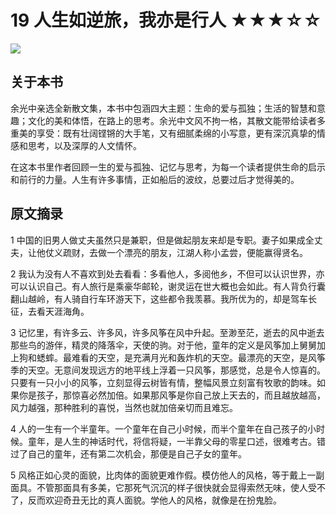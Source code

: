 # 19 人生如逆旅，我亦是行人 ★★★☆☆

![](19%20%E4%BA%BA%E7%94%9F%E5%A6%82%E9%80%86%E6%97%85%EF%BC%8C%E6%88%91%E4%BA%A6%E6%98%AF%E8%A1%8C%E4%BA%BA%20%E2%98%85%E2%98%85%E2%98%85%E2%98%86%E2%98%86/A349EFCB-C544-4EE4-9DA5-AA8D31212805.png)

## 关于本书

余光中亲选全新散文集，本书中包涵四大主题：生命的爱与孤独；生活的智慧和意趣；文化的美和体悟，在路上的思考。余光中文风不拘一格，其散文能带给读者多重美的享受：既有壮阔铿锵的大手笔，又有细腻柔绵的小写意，更有深沉真挚的情感和思考，以及深厚的人文情怀。

在这本书里作者回顾一生的爱与孤独、记忆与思考，为每一个读者提供生命的启示和前行的力量。人生有许多事情，正如船后的波纹，总要过后才觉得美的。

## 原文摘录

1 中国的旧男人做丈夫虽然只是兼职，但是做起朋友来却是专职。妻子如果成全丈夫，让他仗义疏财，去做一个漂亮的朋友，江湖人称小孟尝，便能赢得贤名。

2 我认为没有人不喜欢到处去看看：多看他人，多阅他乡，不但可以认识世界，亦可以认识自己。有人旅行是乘豪华邮轮，谢灵运在世大概也会如此。有人背负行囊翻山越岭，有人骑自行车环游天下，这些都令我羡慕。我所优为的，却是驾车长征，去看天涯海角。

3 记忆里，有许多云、许多风，许多风筝在风中升起。至渺至茫，逝去的风中逝去那些鸟的游伴，精灵的降落伞，天使的驹。对于他，童年的定义是风筝加上舅舅加上狗和蟋蟀。最难看的天空，是充满月光和轰炸机的天空。最漂亮的天空，是风筝季的天空。无意间发现远方的地平线上浮着一只风筝，那感觉，总是令人惊喜的。只要有一只小小的风筝，立刻显得云树皆有情，整幅风景立刻富有牧歌的韵味。如果你是孩子，那惊喜必然加倍。如果那风筝是你自己放上天去的，而且越放越高，风力越强，那种胜利的喜悦，当然也就加倍亲切而且难忘。

4 人的一生有一个半童年。一个童年在自己小时候，而半个童年在自己孩子的小时候。童年，是人生的神话时代，将信将疑，一半靠父母的零星口述，很难考古。错过了自己的童年，还有第二次机会，那便是自己子女的童年。

5 风格正如心灵的面貌，比肉体的面貌更难作假。模仿他人的风格，等于戴上一副面具。不管那面具有多美，它那死气沉沉的样子很快就会显得索然无味，使人受不了，反而欢迎奇丑无比的真人面貌。学他人的风格，就像是在扮鬼脸。